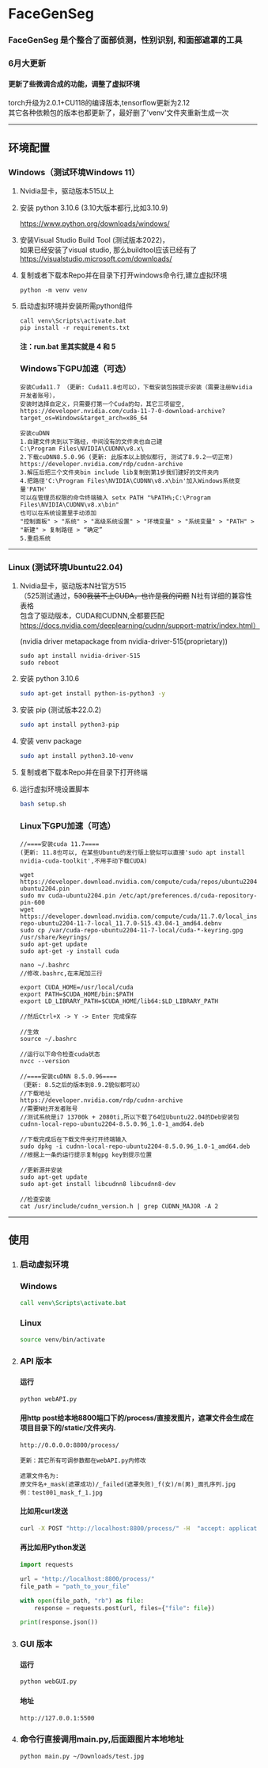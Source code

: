 # FaceGenSeg

### FaceGenSeg 是个整合了面部侦测，性别识别, 和面部遮罩的工具  

### 6月大更新  
#### 更新了些微调合成的功能，调整了虚拟环境  
torch升级为2.0.1+CU118的编译版本,tensorflow更新为2.12  
其它各种依赖包的版本也都更新了，最好删了'venv'文件夹重新生成一次

---
## 环境配置

### Windows（测试环境Windows 11）
1. Nvidia显卡，驱动版本515以上

2. 安装 python 3.10.6 (3.10大版本都行,比如3.10.9)

    https://www.python.org/downloads/windows/

3. 安装Visual Studio Build Tool (测试版本2022)，  
    如果已经安装了visual studio, 那么buildtool应该已经有了       
    https://visualstudio.microsoft.com/downloads/

4. 复制或者下载本Repo并在目录下打开windows命令行,建立虚拟环境
    ```
    python -m venv venv
    ```
5. 启动虚拟环境并安装所需python组件
    ```
    call venv\Scripts\activate.bat
    pip install -r requirements.txt
    ```
    #### 注：run.bat 里其实就是 4 和 5  

    ### Windows下GPU加速（可选）
    
    ```
    安装Cuda11.7 （更新: Cuda11.8也可以），下载安装包按提示安装（需要注册Nvidia开发者账号），
    安装时选择自定义，只需要打第一个Cuda的勾，其它三项留空,
    https://developer.nvidia.com/cuda-11-7-0-download-archive?target_os=Windows&target_arch=x86_64
    ```

    ```
    安装cuDNN
    1.自建文件夹到以下路经，中间没有的文件夹也自己建
    C:\Program Files\NVIDIA\CUDNN\v8.x\
    2.下载cuDNN8.5.0.96 (更新: 此版本以上貌似都行, 测试了8.9.2一切正常)
    https://developer.nvidia.com/rdp/cudnn-archive
    3.解压后把三个文件夹bin include lib复制到第1步我们建好的文件夹内
    4.把路径'C:\Program Files\NVIDIA\CUDNN\v8.x\bin'加入Windows系统变量'PATH'
    可以在管理员权限的命令终端输入 setx PATH "%PATH%;C:\Program Files\NVIDIA\CUDNN\v8.x\bin"
    也可以在系统设置里手动添加
    "控制面板" > "系统" > "高级系统设置" > "环境变量" > "系统变量" > "PATH" > "新建" > 复制路径 > “确定”
    5.重启系统
    ```
---
### Linux (测试环境Ubuntu22.04)

1. Nvidia显卡，驱动版本N社官方515  
    （525测试通过，<s>530我装不上CUDA，也许是我的问题</s> N社有详细的兼容性表格  
    包含了驱动版本，CUDA和CUDNN,全都要匹配  
    https://docs.nvidia.com/deeplearning/cudnn/support-matrix/index.html）

    (nvidia driver metapackage from nvidia-driver-515(proprietary))
    ```
    sudo apt install nvidia-driver-515
    sudo reboot
    ```
2. 安装 python 3.10.6

    ```bash
    sudo apt-get install python-is-python3 -y
    ```
3. 安装 pip (测试版本22.0.2)

    ```bash
    sudo apt install python3-pip
    ```

4. 安装 venv package

    ```bash
    sudo apt install python3.10-venv
    ```

5. 复制或者下载本Repo并在目录下打开终端

6. 运行虚拟环境设置脚本

    ```bash
    bash setup.sh
    ```
    ### Linux下GPU加速（可选）
    ```
    //====安装cuda 11.7====  
    (更新: 11.8也可以, 在某些Ubuntu的发行版上貌似可以直接'sudo apt install nvidia-cuda-toolkit',不用手动下载CUDA)  

    wget https://developer.download.nvidia.com/compute/cuda/repos/ubuntu2204/x86_64/cuda-ubuntu2204.pin
    sudo mv cuda-ubuntu2204.pin /etc/apt/preferences.d/cuda-repository-pin-600
    wget https://developer.download.nvidia.com/compute/cuda/11.7.0/local_installers/cuda-repo-ubuntu2204-11-7-local_11.7.0-515.43.04-1_amd64.debnv
    sudo cp /var/cuda-repo-ubuntu2204-11-7-local/cuda-*-keyring.gpg /usr/share/keyrings/
    sudo apt-get update
    sudo apt-get -y install cuda

    nano ~/.bashrc
    //修改.bashrc,在末尾加三行
 
    export CUDA_HOME=/usr/local/cuda
    export PATH=$CUDA_HOME/bin:$PATH
    export LD_LIBRARY_PATH=$CUDA_HOME/lib64:$LD_LIBRARY_PATH

    //然后Ctrl+X -> Y -> Enter 完成保存
    
    //生效
    source ~/.bashrc

    //运行以下命令检查cuda状态
    nvcc --version
    ```
    ```    
    //====安装cuDNN 8.5.0.96====  
    （更新: 8.5之后的版本到8.9.2貌似都可以）
    //下载地址
    https://developer.nvidia.com/rdp/cudnn-archive
    //需要N社开发者账号
    //测试系统是i7 13700k + 2080ti,所以下载了64位Ubuntu22.04的Deb安装包
    cudnn-local-repo-ubuntu2204-8.5.0.96_1.0-1_amd64.deb 

    //下载完成后在下载文件夹打开终端输入
    sudo dpkg -i cudnn-local-repo-ubuntu2204-8.5.0.96_1.0-1_amd64.deb 
    //根据上一条的运行提示复制gpg key到提示位置

    //更新源并安装
    sudo apt-get update
    sudo apt-get install libcudnn8 libcudnn8-dev

    //检查安装
    cat /usr/include/cudnn_version.h | grep CUDNN_MAJOR -A 2
    ```

---  

## 使用

1. ### 启动虚拟环境
    ### Windows

    ```bat
    call venv\Scripts\activate.bat
    ```
    ### Linux

    ```bash
    source venv/bin/activate
    ```
2. ### API 版本

    #### 运行
    ```bash
    python webAPI.py
    ```
    #### 用http post给本地8800端口下的/process/直接发图片，遮罩文件会生成在项目目录下的/static/文件夹内.

    ```
    http://0.0.0.0:8800/process/
    ```
    ```
    更新：其它所有可调参数都在webAPI.py内修改

    遮罩文件名为:
    原文件名+_mask(遮罩成功)/_failed(遮罩失败)_f(女)/m(男)_面孔序列.jpg
    例：test001_mask_f_1.jpg
    ```
    #### 比如用curl发送
    ```bash
    curl -X POST "http://localhost:8800/process/" -H  "accept: application/json" -H  "Content-Type: multipart/form-data" -F "file=@path_to_your_file"
    ```
    #### 再比如用Python发送
    ```python
    import requests

    url = "http://localhost:8800/process/"
    file_path = "path_to_your_file"

    with open(file_path, "rb") as file:
        response = requests.post(url, files={"file": file})

    print(response.json())  
    ```

3. ### GUI 版本

    #### 运行
    ```bash
    python webGUI.py
    ```

    #### 地址
    ```
    http://127.0.0.1:5500
    ```
4. ### 命令行直接调用main.py,后面跟图片本地地址    
    ```bash
    python main.py ~/Downloads/test.jpg
    ```